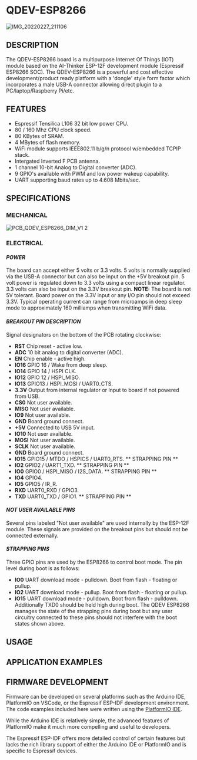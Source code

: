 # QDEV-ESP8266
![IMG_20220227_211106](https://user-images.githubusercontent.com/99380815/155886137-8354b025-064f-463b-b2ff-134bc2cd164e.jpg)


## DESCRIPTION
The QDEV-ESP8266 board is a multipurpose Internet Of Things (IOT) module based on the AI-Thinker ESP-12F development module (Espressif ESP8266 SOC). 
The QDEV-ESP8266 is a powerful and cost effective development/product ready platform with a 'dongle' style form factor which incorporates a male USB-A connector allowing direct plugin to a PC/laptop/Raspberry Pi/etc.

## FEATURES
- Espressif Tensilica L106 32 bit low power CPU.
- 80 / 160 Mhz CPU clock speed.
- 80 KBytes of SRAM.
- 4 MBytes of flash memory.
- WiFi module supports IEEE802.11 b/g/n protocol w/embedded TCPIP stack.
- Intergated Inverted F PCB antenna.
- 1 channel 10-bit Analog to Digital converter (ADC).
- 9 GPIO's available with PWM and low power wakeup capability.
- UART supporting baud rates up to 4.608 Mbits/sec.

## SPECIFICATIONS
### MECHANICAL
![PCB_QDEV_ESP8266_DIM_V1 2](https://user-images.githubusercontent.com/99380815/154401655-a657988f-43b5-4292-a79f-05efef374700.png)

### ELECTRICAL
#### *POWER*
The board can accept either 5 volts or 3.3 volts. 5 volts is normally supplied via the USB-A connector but can also be input on the +5V breakout pin.
5 volt power is regulated down to 3.3 volts using a compact linear regulator. 3.3 volts can also be input on the 3.3V breakout pin.
**NOTE:** The board is not 5V tolerant. Board power on the 3.3V input or any I/O pin should not exceed 3.3V.
Typical operating current can range from microamps in deep sleep mode to approximately 160 milliamps when transmitting WiFi data. 

#### *BREAKOUT PIN DESCRIPTION*
Signal designators on the bottom of the PCB rotating clockwise:
- **RST** Chip reset - active low.
- **ADC** 10 bit analog to digital converter (ADC).
- **EN** Chip enable - active high.
- **IO16** GPIO 16 / Wake from deep sleep.
- **IO14** GPIO 14 / HSPI CLK.
- **IO12** GPIO 12 / HSPI_MISO.
- **IO13** GPIO13 / HSPI_MOSI / UART0_CTS.
- **3.3V** Output from internal regulator or Input to board if not powered from USB.
- **CS0** Not user available.
- **MISO** Not user available.
- **IO9** Not user available.
- **GND** Board ground connect.
- **+5V** Connected to USB 5V input.
- **IO10** Not user available.
- **MOSI** Not user available.
- **SCLK** Not user available.
- **GND** Board ground connect.
- **IO15** GPIO15 / MTDO / HSPICS / UART0_RTS. ** STRAPPING PIN **
- **IO2** GPIO2 / UART1_TXD. ** STRAPPING PIN **
- **IO0** GPIO0 / HSPI_MISO / I2S_DATA. ** STRAPPING PIN **
- **IO4** GPIO4.
- **IO5** GPIO5 / IR_R.
- **RXD** UART0_RXD / GPIO3.
- **TXD** UART0_TXD / GPIO1. ** STRAPPING PIN **

#### *NOT USER AVAILABLE PINS*
Several pins labeled "Not user available" are used internally by the ESP-12F module. These signals are provided on the breakout pins but should not be connected externally.

#### *STRAPPING PINS*
Three GPIO pins are used by the ESP8266 to control boot mode. The pin level during boot is as follows:
- **IO0** UART download mode - pulldown. Boot from flash - floating or pullup. 
- **IO2** UART download mode - pullup. Boot from flash - floating or pullup.
- **IO15** UART download mode - pulldown. Boot from flash - pulldown.
Additionally TXD0 should be held high during boot.
The QDEV ESP8266 manages the state of the strapping pins during boot but any user circuitry connected to these pins should not interfere with the boot states shown above. 

## USAGE

## APPLICATION EXAMPLES

## FIRMWARE DEVELOPMENT
Firmware can be developed on several platforms such as the Arduino IDE, PlatformIO on VSCode, or the Espressif ESP-IDF development environment. 
The code examples included here were written using the [PlatformIO IDE](https://platformio.org/install/ide?install=vscode).

While the Arduino IDE is relatively simple, the advanced features of PlatformIO make it much more compelling and useful to developers. 

The Espressif ESP-IDF offers more detailed control of certain features but lacks the rich library support of either the Arduino IDE or PlatformIO and is specific to Espressif devices.


